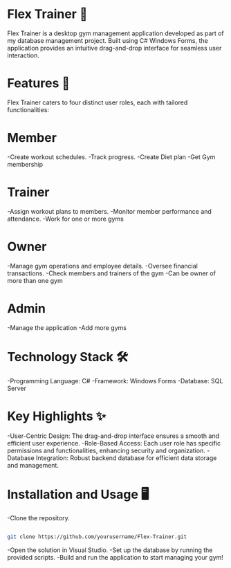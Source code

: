 # Flex Trainer 💪
Flex Trainer is a desktop gym management application developed as part of my database management project. Built using C# Windows Forms, the application provides an intuitive drag-and-drop interface for seamless user interaction.

# Features 🚀
Flex Trainer caters to four distinct user roles, each with tailored functionalities:

# Member

-Create workout schedules.
-Track progress.
-Create Diet plan
-Get Gym membership

# Trainer

-Assign workout plans to members.
-Monitor member performance and attendance.
-Work for one or more gyms

# Owner

-Manage gym operations and employee details.
-Oversee financial transactions.
-Check members and trainers of the gym 
-Can be owner of more than one gym

# Admin

-Manage the application
-Add more gyms

# Technology Stack 🛠️
-Programming Language: C#
-Framework: Windows Forms
-Database: SQL Server

# Key Highlights ✨
-User-Centric Design: The drag-and-drop interface ensures a smooth and efficient user experience.
-Role-Based Access: Each user role has specific permissions and functionalities, enhancing security and organization.
-Database Integration: Robust backend database for efficient data storage and management.

# Installation and Usage 🖥️
-Clone the repository.

```bash

git clone https://github.com/yourusername/Flex-Trainer.git

```

-Open the solution in Visual Studio.
-Set up the database by running the provided scripts.
-Build and run the application to start managing your gym!

